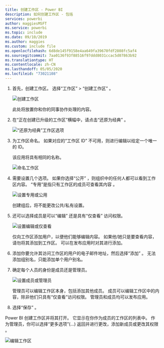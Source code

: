 ```yaml
---
title: 创建工作区 - Power BI
description: 如何创建工作区 - 包括
services: powerbi
author: maggiesMSFT
ms.service: powerbi
ms.topic: include
ms.date: 09/10/2019
ms.author: maggies
ms.custom: include file
ms.openlocfilehash: 6d8de145f9158e4aa649fa39670fdf2808fc5af4
ms.sourcegitcommit: 7aa0136f93f88516f97ddd8031ccac5d07863b92
ms.translationtype: HT
ms.contentlocale: zh-CN
ms.lasthandoff: 05/05/2020
ms.locfileid: "73021108"
---
```

1. 首先，创建工作区。 选择“工作区”   > “创建工作区”  。 
   
     ![创建工作区](media/powerbi-service-create-app-workspace/power-bi-workspace-create.png)
   
    此处将放置你和你的同事协作处理的内容。

2. 在“正在创建已升级的工作区”横幅中，请点击“还原为经典”   。 

    ![“还原为经典”工作区选项](media/powerbi-service-create-app-workspace/power-bi-revert-classic-workspace.png)

3. 为工作区命名。 如果对应的“工作区 ID”  不可用，则进行编辑以给定一个唯一的 ID。
   
     该应用将具有相同的名称。
   
     ![命名工作区](media/powerbi-service-create-app-workspace/power-bi-apps-create-workspace-name.png)

3. 需要设置几个选项。 如果你选择“公开”  ，则组织中的任何人都可以看到工作区内容。 “专用”是指只有工作区的成员可查看其内容  。
   
     ![设置专用或公用](media/powerbi-service-create-app-workspace/power-bi-apps-create-workspace-private-public.png)
   
    创建组后，将不能更改公共/私有设置。

4. 还可以选择成员是可以“编辑”  还是具有“仅查看”  访问权限。
   
     ![设置编辑或仅查看](media/powerbi-service-create-app-workspace/power-bi-apps-create-workspace-members-edit.png)
   
     仅向工作区添加用户，以便他们能够编辑内容。 如果他/她只是要查看内容，请勿将其添加到工作区。 可以在发布应用时对其进行添加。

5. 添加你要允许其访问工作区的用户的电子邮件地址，然后选择“添加”  。 无法添加组别名，只能添加单个用户别名。

6. 确定每个人员的身份是成员还是管理员。
   
     ![设置成员或管理员](media/powerbi-service-create-app-workspace/power-bi-apps-create-workspace-admin.png)
   
    管理员可以编辑工作区本身，包括添加其他成员。 成员可以编辑工作区中的内容，除非他们只具有“仅查看”访问权限。 管理员和成员均可以发布应用。

7. 选择“保存”  。

Power BI 创建工作区并将其打开。 它显示在你作为成员的工作区的列表中。 作为管理员，你可以选择“更多选项”(…) 返回并进行更改，添加新成员或更改其权限  。

![编辑工作区](media/powerbi-service-create-app-workspace/power-bi-workspace-old-settings.png)


